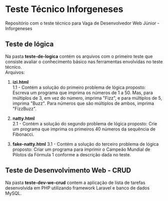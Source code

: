 # Teste Técnico Inforgeneses
Repositório com o teste técnico para Vaga de Desenvolvedor Web Júnior - Inforgeneses  

## Teste de lógica  
Na pasta **teste-de-logica** contém os arquivos com o primeiro teste que consiste avaliar o conhecimento básico nas ferramentas envolvidas no teste técnico.  
Arquivos:  
1. **izi.html**  
   1.1 - Contém a solução do primeiro problema de lógica proposto: Escreva um programa que imprima os números de 1 a 50. Mas, para múltiplos de 3, em vez do número, imprima "Fizz", e para múltiplos de 5,               imprima "Buzz". Para números que são múltiplos de ambos, imprima "FizzBuzz".  

2. **natty.html**  
   2.1 - Contém a solução do segundo problema de lógica proposto: Crie um programa que imprima os primeiros 40 números da sequência de Fibonacci.  

3. **fake-natty.html**
   3.1 - Contém a solução do terceiro problema de lógica proposto: Criar um programa para imprimir o Campeão Mundial de Pilotos da Fórmula 1 conforme a descrição dada no teste.  

## Teste de Desenvolvimento Web - CRUD
Na pasta **teste-dev-we-crud** contem a aplicação de lista de tarefas desenvolvida em PHP utilizando framework Laravel e banco de dados MySQL.

